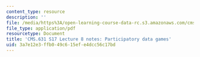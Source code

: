 ```yaml
---
content_type: resource
description: ''
file: /media/https%3A/open-learning-course-data-rc.s3.amazonaws.com/cms-631-data-storytelling-studio-climate-change-spring-2017/3a7e12e3ffb049c615efe4dcc56c17bd_MITCMS_631s17_lec8_games_nt.pdf
file_type: application/pdf
resourcetype: Document
title: 'CMS.631 S17 Lecture 8 notes: Participatory data games'
uid: 3a7e12e3-ffb0-49c6-15ef-e4dcc56c17bd
---
```

